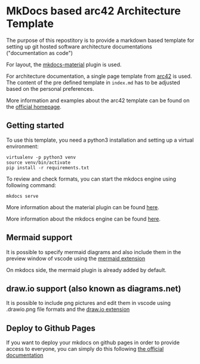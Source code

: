 # MkDocs based arc42 Architecture Template

The purpose of this repostitory is to provide a markdown based template for setting up git hosted software architecture documentations ("documentation as code")

For layout, the [mkdocs-material](https://squidfunk.github.io/mkdocs-material/) plugin is used.

For architecture documentation, a single page template from [arc42](https://arc42.org) is used. The content of the pre defined template in `index.md` has to be adjusted based on the personal preferences.

More information and examples about the arc42 template can be found on the [official homepage](https://docs.arc42.org/home/).

## Getting started
To use this template, you need a python3 installation and setting up a virtual environment: 
````
virtualenv -p python3 venv
source venv/bin/activate
pip install -r requirements.txt
````

To review and check formats, you can start the mkdocs engine using following command: 
````
mkdocs serve
````

More information about the material plugin can be found [here](https://squidfunk.github.io/mkdocs-material/).

More information about the mkdocs engine can be found [here](https://www.mkdocs.org/).

## Mermaid support
It is possible to specify mermaid diagrams and also include them in the preview window of vscode using the [mermaid extension](https://marketplace.visualstudio.com/items?itemName=bierner.markdown-mermaid)

On mkdocs side, the mermaid plugin is already added by default. 

## draw.io support (also known as diagrams.net)
It is possible to include png pictures and edit them in vscode using .drawio.png file formats and the [draw.io extension](https://marketplace.visualstudio.com/items?itemName=hediet.vscode-drawio)

## Deploy to Github Pages
If you want to deploy your mkdocs on github pages in order to provide access to everyone, you can simply do this following [the official documentation](https://www.mkdocs.org/user-guide/deploying-your-docs/#github-pages)
